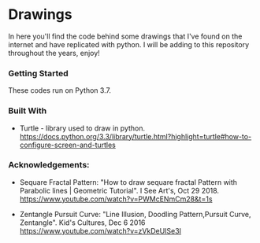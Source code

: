 # Drawings
In here you'll find the code behind some drawings that I've found on the internet and have replicated with python. I will be adding to this repository throughout the years, enjoy!

### Getting Started
These codes run on Python 3.7.

### Built With
* Turtle - library used to draw in python.   
https://docs.python.org/3.3/library/turtle.html?highlight=turtle#how-to-configure-screen-and-turtles

### Acknowledgements:
* Sequare Fractal Pattern: "How to draw sequare fractal Pattern with Parabolic lines | Geometric Tutorial". 
                            I See Art's, Oct 29 2018. https://www.youtube.com/watch?v=PWMcENmCm28&t=1s

* Zentangle Pursuit Curve: "Line Illusion, Doodling Pattern,Pursuit Curve, Zentangle".
							Kid's Cultures, Dec 6 2016 https://www.youtube.com/watch?v=zVkDeUISe3I

